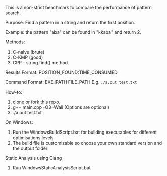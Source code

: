 This is a non-strict benchmark to compare the performance of pattern search.

Purpose: Find a pattern in a string and return the first position.

Example: the pattern "aba" can be found in "kkaba" and return 2.

Methods:

  1. C-naive (brute)
  2. C-KMP (good)
  3. CPP - string.find() method.
     
Results Format: POSITION_FOUND:TIME_CONSUMED

Command Format: EXE_PATH FILE_PATH  E.g. `./a.out test.txt`

How-to:

1. clone or fork this repo.
2. g++ main.cpp -O3 -Wall (Options are optional)
3. ./a.out test.txt

On Windows:

1. Run the WindowsBuildScript.bat for building executables for different optimisations levels
2. The build file is customizable so choose your own standard version and the output folder


Static Analysis using Clang

1. Run WindowsStaticAnalysisScript.bat
